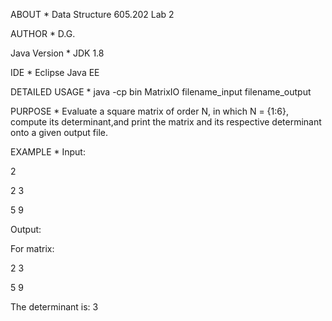 ABOUT * Data Structure 605.202 Lab 2

AUTHOR * D.G.

Java Version * JDK 1.8

IDE * Eclipse Java EE

DETAILED USAGE * java -cp bin MatrixIO filename_input filename_output

PURPOSE * Evaluate a square matrix of order N, in which N = {1:6}, compute its determinant,and print the matrix and its respective determinant onto a given output file.
 
EXAMPLE * Input:

2

2 3

5 9
			
Output:

For matrix: 

2 3

5 9

The determinant is: 3
